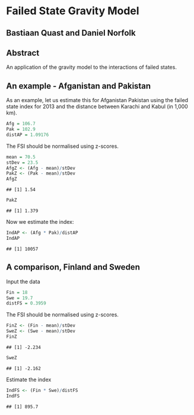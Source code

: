 Failed State Gravity Model
====================================
Bastiaan Quast and Daniel Norfolk
------------------------------------

Abstract
------------------------------------
An application of the gravity model to the interactions of failed states.

An example - Afganistan and Pakistan
------------------------------------
As an example, let us estimate this for Afganistan Pakistan using the failed state index for 2013 and the distance between Karachi and Kabul (in 1,000 km).




```r
Afg = 106.7
Pak = 102.9
distAP = 1.09176
```


The FSI should be normalised using z-scores.


```r
mean = 70.5
stDev = 23.5
AfgZ <- (Afg - mean)/stDev
PakZ <- (Pak - mean)/stDev
AfgZ
```

```
## [1] 1.54
```

```r
PakZ
```

```
## [1] 1.379
```


Now we estimate the index:


```r
IndAP <- (Afg * Pak)/distAP
IndAP
```

```
## [1] 10057
```


A comparison, Finland and Sweden
--------------------------------
Input the data


```r
Fin = 18
Swe = 19.7
distFS = 0.3959
```


The FSI should be normalised using z-scores.


```r
FinZ <- (Fin - mean)/stDev
SweZ <- (Swe - mean)/stDev
FinZ
```

```
## [1] -2.234
```

```r
SweZ
```

```
## [1] -2.162
```


Estimate the index

```r
IndFS <- (Fin * Swe)/distFS
IndFS
```

```
## [1] 895.7
```

